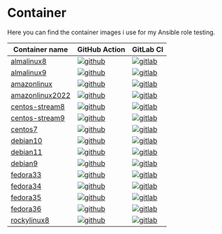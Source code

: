 # Container

Here you can find the container images i use for my Ansible role testing.

|Container name|GitHub Action|GitLab CI
|---------|-------------|---------|
|[almalinux8](https://github.com/mullholland/docker-molecule-almalinux8/pkgs/container/docker-molecule-almalinux8)|[![github](https://github.com/mullholland/docker-molecule-almalinux8/workflows/Build%20and%20Push%20Container/badge.svg)](https://github.com/mullholland/docker-molecule-almalinux8/actions)|[![gitlab](https://gitlab.com/mullholland/docker-molecule-almalinux8/badges/main/pipeline.svg)](https://gitlab.com/mullholland/docker-molecule-almalinux8)|
|[almalinux9](https://github.com/mullholland/docker-molecule-almalinux9/pkgs/container/docker-molecule-almalinux9)|[![github](https://github.com/mullholland/docker-molecule-almalinux9/workflows/Build%20and%20Push%20Container/badge.svg)](https://github.com/mullholland/docker-molecule-almalinux9/actions)|[![gitlab](https://gitlab.com/mullholland/docker-molecule-almalinux9/badges/main/pipeline.svg)](https://gitlab.com/mullholland/docker-molecule-almalinux9)|
|[amazonlinux](https://github.com/mullholland/docker-molecule-amazonlinux/pkgs/container/docker-molecule-amazonlinux)|[![github](https://github.com/mullholland/docker-molecule-amazonlinux/workflows/Build%20and%20Push%20Container/badge.svg)](https://github.com/mullholland/docker-molecule-amazonlinux/actions)|[![gitlab](https://gitlab.com/mullholland/docker-molecule-amazonlinux/badges/main/pipeline.svg)](https://gitlab.com/mullholland/docker-molecule-amazonlinux)|
|[amazonlinux2022](https://github.com/mullholland/docker-molecule-amazonlinux2022/pkgs/container/docker-molecule-amazonlinux2022)|[![github](https://github.com/mullholland/docker-molecule-amazonlinux2022/workflows/Build%20and%20Push%20Container/badge.svg)](https://github.com/mullholland/docker-molecule-amazonlinux2022/actions)|[![gitlab](https://gitlab.com/mullholland/docker-molecule-amazonlinux2022/badges/main/pipeline.svg)](https://gitlab.com/mullholland/docker-molecule-amazonlinux2022)|
|[centos-stream8](https://github.com/mullholland/docker-molecule-centos-stream8/pkgs/container/docker-molecule-centos-stream8)|[![github](https://github.com/mullholland/docker-molecule-centos-stream8/workflows/Build%20and%20Push%20Container/badge.svg)](https://github.com/mullholland/docker-molecule-centos-stream8/actions)|[![gitlab](https://gitlab.com/mullholland/docker-molecule-centos-stream8/badges/main/pipeline.svg)](https://gitlab.com/mullholland/docker-molecule-centos-stream8)|
|[centos-stream9](https://github.com/mullholland/docker-molecule-centos-stream9/pkgs/container/docker-molecule-centos-stream9)|[![github](https://github.com/mullholland/docker-molecule-centos-stream9/workflows/Build%20and%20Push%20Container/badge.svg)](https://github.com/mullholland/docker-molecule-centos-stream9/actions)|[![gitlab](https://gitlab.com/mullholland/docker-molecule-centos-stream9/badges/main/pipeline.svg)](https://gitlab.com/mullholland/docker-molecule-centos-stream9)|
|[centos7](https://github.com/mullholland/docker-molecule-centos7/pkgs/container/docker-molecule-centos7)|[![github](https://github.com/mullholland/docker-molecule-centos7/workflows/Build%20and%20Push%20Container/badge.svg)](https://github.com/mullholland/docker-molecule-centos7/actions)|[![gitlab](https://gitlab.com/mullholland/docker-molecule-centos7/badges/main/pipeline.svg)](https://gitlab.com/mullholland/docker-molecule-centos7)|
|[debian10](https://github.com/mullholland/docker-molecule-debian10/pkgs/container/docker-molecule-debian10)|[![github](https://github.com/mullholland/docker-molecule-debian10/workflows/Build%20and%20Push%20Container/badge.svg)](https://github.com/mullholland/docker-molecule-debian10/actions)|[![gitlab](https://gitlab.com/mullholland/docker-molecule-debian10/badges/main/pipeline.svg)](https://gitlab.com/mullholland/docker-molecule-debian10)|
|[debian11](https://github.com/mullholland/docker-molecule-debian11/pkgs/container/docker-molecule-debian11)|[![github](https://github.com/mullholland/docker-molecule-debian11/workflows/Build%20and%20Push%20Container/badge.svg)](https://github.com/mullholland/docker-molecule-debian11/actions)|[![gitlab](https://gitlab.com/mullholland/docker-molecule-debian11/badges/main/pipeline.svg)](https://gitlab.com/mullholland/docker-molecule-debian11)|
|[debian9](https://github.com/mullholland/docker-molecule-debian9/pkgs/container/docker-molecule-debian9)|[![github](https://github.com/mullholland/docker-molecule-debian9/workflows/Build%20and%20Push%20Container/badge.svg)](https://github.com/mullholland/docker-molecule-debian9/actions)|[![gitlab](https://gitlab.com/mullholland/docker-molecule-debian9/badges/main/pipeline.svg)](https://gitlab.com/mullholland/docker-molecule-debian9)|
|[fedora33](https://github.com/mullholland/docker-molecule-fedora33/pkgs/container/docker-molecule-fedora33)|[![github](https://github.com/mullholland/docker-molecule-fedora33/workflows/Build%20and%20Push%20Container/badge.svg)](https://github.com/mullholland/docker-molecule-fedora33/actions)|[![gitlab](https://gitlab.com/mullholland/docker-molecule-fedora33/badges/main/pipeline.svg)](https://gitlab.com/mullholland/docker-molecule-fedora33)|
|[fedora34](https://github.com/mullholland/docker-molecule-fedora34/pkgs/container/docker-molecule-fedora34)|[![github](https://github.com/mullholland/docker-molecule-fedora34/workflows/Build%20and%20Push%20Container/badge.svg)](https://github.com/mullholland/docker-molecule-fedora34/actions)|[![gitlab](https://gitlab.com/mullholland/docker-molecule-fedora34/badges/main/pipeline.svg)](https://gitlab.com/mullholland/docker-molecule-fedora34)|
|[fedora35](https://github.com/mullholland/docker-molecule-fedora35/pkgs/container/docker-molecule-fedora35)|[![github](https://github.com/mullholland/docker-molecule-fedora35/workflows/Build%20and%20Push%20Container/badge.svg)](https://github.com/mullholland/docker-molecule-fedora35/actions)|[![gitlab](https://gitlab.com/mullholland/docker-molecule-fedora35/badges/main/pipeline.svg)](https://gitlab.com/mullholland/docker-molecule-fedora35)|
|[fedora36](https://github.com/mullholland/docker-molecule-fedora36/pkgs/container/docker-molecule-fedora36)|[![github](https://github.com/mullholland/docker-molecule-fedora36/workflows/Build%20and%20Push%20Container/badge.svg)](https://github.com/mullholland/docker-molecule-fedora36/actions)|[![gitlab](https://gitlab.com/mullholland/docker-molecule-fedora36/badges/main/pipeline.svg)](https://gitlab.com/mullholland/docker-molecule-fedora36)|
|[rockylinux8](https://github.com/mullholland/docker-molecule-rockylinux8/pkgs/container/docker-molecule-rockylinux8)|[![github](https://github.com/mullholland/docker-molecule-rockylinux8/workflows/Build%20and%20Push%20Container/badge.svg)](https://github.com/mullholland/docker-molecule-rockylinux8/actions)|[![gitlab](https://gitlab.com/mullholland/docker-molecule-rockylinux8/badges/main/pipeline.svg)](https://gitlab.com/mullholland/docker-molecule-rockylinux8)|
